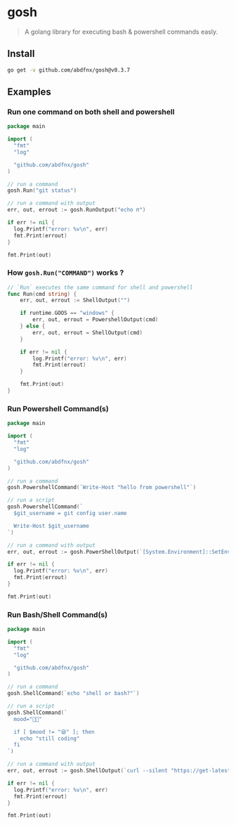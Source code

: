 # gosh

> A golang library for executing bash & powershell commands easly.

## Install

```bash
go get -v github.com/abdfnx/gosh@v0.3.7
```

## Examples

### Run one command on both shell and powershell

```go
package main

import (
  "fmt"
  "log"

  "github.com/abdfnx/gosh"
)

// run a command
gosh.Run("git status")

// run a command with output
err, out, errout := gosh.RunOutput("echo 𝜋")

if err != nil {
  log.Printf("error: %v\n", err)
  fmt.Print(errout)
}

fmt.Print(out)
```

### How `gosh.Run("COMMAND")` works ?

```go
// `Run` executes the same command for shell and powershell
func Run(cmd string) {
	err, out, errout := ShellOutput("")

	if runtime.GOOS == "windows" {
		err, out, errout = PowershellOutput(cmd)
	} else {
		err, out, errout = ShellOutput(cmd)
	}

	if err != nil {
		log.Printf("error: %v\n", err)
		fmt.Print(errout)
	}

	fmt.Print(out)
}
```

### Run Powershell Command(s)

```go
package main

import (
  "fmt"
  "log"

  "github.com/abdfnx/gosh"
)

// run a command
gosh.PowershellCommand(`Write-Host "hello from powershell"`)

// run a script
gosh.PowershellCommand(`
  $git_username = git config user.name

  Write-Host $git_username
`)

// run a command with output
err, out, errout := gosh.PowerShellOutput(`[System.Environment]::SetEnvironmentVariable("Path", $Env:Path + ";$APP_PATH\bin", [System.EnvironmentVariableTarget]::User)`)

if err != nil {
  log.Printf("error: %v\n", err)
  fmt.Print(errout)
}

fmt.Print(out)
```

### Run Bash/Shell Command(s)

```go
package main

import (
  "fmt"
  "log"

  "github.com/abdfnx/gosh"
)

// run a command
gosh.ShellCommand(`echo "shell or bash?"`)

// run a script
gosh.ShellCommand(`
  mood="👨‍💻"

  if [ $mood != "😪" ]; then
    echo "still coding"
  fi
`)

// run a command with output
err, out, errout := gosh.ShellOutput(`curl --silent "https://get-latest.secman.dev/docker/compose"`)

if err != nil {
  log.Printf("error: %v\n", err)
  fmt.Print(errout)
}

fmt.Print(out)
```
